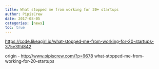 ```yaml
---
title: What stopped me from working for 20+ startups
author: PipisCrew
date: 2017-08-05
categories: [news]
toc: true
---
```


https://code.likeagirl.io/what-stopped-me-from-working-for-20-startups-375e3ffd842

origin - http://www.pipiscrew.com/?p=9678 what-stopped-me-from-working-for-20-startups